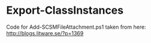 # Export-ClassInstances
Code for Add-SCSMFileAttachment.ps1 taken from here: http://blogs.litware.se/?p=1369
